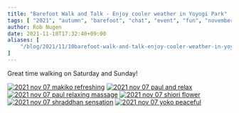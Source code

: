 ```yaml
---
title: "Barefoot Walk and Talk - Enjoy cooler weather in Yoyogi Park"
tags: [ "2021", "autumn", "barefoot", "chat", "event", "fun", "november", "talk", "walk" ]
author: Rob Nugen
date: 2021-11-10T17:32:40+09:00
aliases: [
    "/blog/2021/11/10barefoot-walk-and-talk-enjoy-cooler-weather-in-yoyogi-park",
]
---
```


Great time walking on Saturday and Sunday!

[![2021 nov 07 makiko refreshing](//b.robnugen.com/blog/2021/walk_and_talk/thumbs/2021_nov_07_makiko_refreshing.jpg)](//b.robnugen.com/blog/2021/walk_and_talk/2021_nov_07_makiko_refreshing.jpg)
[![2021 nov 07 paul and  relax](//b.robnugen.com/blog/2021/walk_and_talk/thumbs/2021_nov_07_paul_and__relax.jpg)](//b.robnugen.com/blog/2021/walk_and_talk/2021_nov_07_paul_and__relax.jpg)
[![2021 nov 07 paul relaxing massage](//b.robnugen.com/blog/2021/walk_and_talk/thumbs/2021_nov_07_paul_relaxing_massage.jpg)](//b.robnugen.com/blog/2021/walk_and_talk/2021_nov_07_paul_relaxing_massage.jpg)
[![2021 nov 07 shiori flower](//b.robnugen.com/blog/2021/walk_and_talk/thumbs/2021_nov_07_shiori_flower.jpg)](//b.robnugen.com/blog/2021/walk_and_talk/2021_nov_07_shiori_flower.jpg)
[![2021 nov 07 shraddhan sensation](//b.robnugen.com/blog/2021/walk_and_talk/thumbs/2021_nov_07_shraddhan_sensation.jpg)](//b.robnugen.com/blog/2021/walk_and_talk/2021_nov_07_shraddhan_sensation.jpg)
[![2021 nov 07 yoko peaceful](//b.robnugen.com/blog/2021/walk_and_talk/thumbs/2021_nov_07_yoko_peaceful.jpg)](//b.robnugen.com/blog/2021/walk_and_talk/2021_nov_07_yoko_peaceful.jpg)

